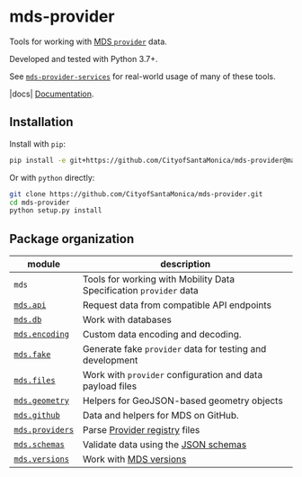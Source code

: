 # mds-provider

Tools for working with [MDS `provider`][provider] data.

Developed and tested with Python 3.7+.

See [`mds-provider-services`](https://github.com/CityofSantaMonica/mds-provider-services) for real-world usage of many of these tools.

|docs| [Documentation](https://mds-provider.readthedocs.io/en/init-docs/).

## Installation

Install with `pip`:

```bash
pip install -e git+https://github.com/CityofSantaMonica/mds-provider@master#egg=mds_provider
```

Or with `python` directly:

```bash
git clone https://github.com/CityofSantaMonica/mds-provider.git
cd mds-provider
python setup.py install
```

## Package organization

| module | description |
| --------- | ----------- |
| `mds`| Tools for working with Mobility Data Specification `provider` data |
| [`mds.api`](mds/api/) | Request data from compatible API endpoints |
| [`mds.db`](mds/db/) | Work with databases |
| [`mds.encoding`](mds/encoding.py) | Custom data encoding and decoding. |
| [`mds.fake`](mds/fake/) | Generate fake `provider` data for testing and development |
| [`mds.files`](mds/files.py) | Work with `provider` configuration and data payload files |
| [`mds.geometry`](mds/geometry.py) | Helpers for GeoJSON-based geometry objects |
| [`mds.github`](mds/github.py) | Data and helpers for MDS on GitHub. |
| [`mds.providers`](mds/providers.py) | Parse [Provider registry][registry] files |
| [`mds.schemas`](mds/schemas.py) | Validate data using the [JSON schemas][schemas] |
| [`mds.versions`](mds/versions.py) | Work with [MDS versions][versions] |

[provider]: https://github.com/CityOfLosAngeles/mobility-data-specification/tree/master/provider
[registry]: https://github.com/CityofLosAngeles/mobility-data-specification/blob/master/providers.csv
[schemas]: https://github.com/CityOfLosAngeles/mobility-data-specification/tree/master/generate_schema
[versions]: https://github.com/CityofLosAngeles/mobility-data-specification/releases